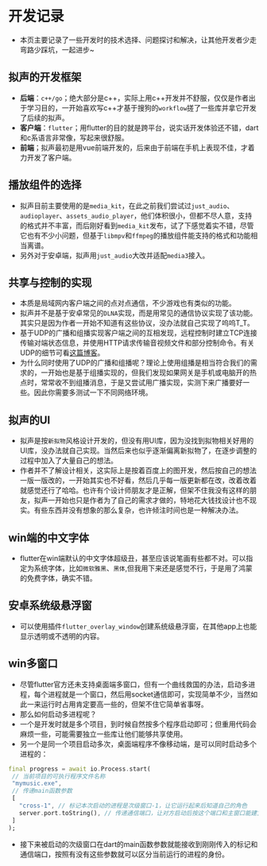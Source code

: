 # 开发记录
- 本页主要记录了一些开发时的技术选择、问题探讨和解决，让其他开发者少走弯路少踩坑，一起进步~

## 拟声的开发框架
- **后端**：`c++/go`；绝大部分是c++，实际上用c++开发并不舒服，仅仅是作者出于学习目的，一开始喜欢写c++才基于搜狗的`workflow`搓了一些库并拿它开发了后续的拟声。
- **客户端**：`flutter`；用flutter的目的就是跨平台，说实话开发体验还不错，dart和c系语言非常像，写起来很舒服。
- **前端**；拟声最初是用vue前端开发的，后来由于前端在手机上表现不佳，才着力开发了客户端。

## 播放组件的选择
- 拟声目前主要使用的是`media_kit`，在此之前我们尝试过`just_audio`、`audioplayer`、`assets_audio_player`，他们体积很小，但都不尽人意，支持的格式并不丰富，而后刚好看到`media_kit`发布，试了下感觉着实不错，尽管它也有不少小问题，但基于`libmpv`和`ffmpeg`的播放组件能支持的格式和功能相当离谱。
- 另外对于安卓端，拟声用`just_audio`大改并适配`media3`接入。

## 共享与控制的实现
- 本质是局域网内客户端之间的点对点通信，不少游戏也有类似的功能。
- 拟声并不是基于安卓常见的`DLNA`实现，而是用常见的通信协议实现了该功能。其实只是因为作者一开始不知道有这些协议，没办法就自己实现了呜呜T_T。
- 基于UDP的广播和组播实现客户端之间的互相发现，远程控制时建立TCP连接传输对端状态信息，并使用HTTP请求传输音视频文件和部分控制命令。有关UDP的细节可看[这篇博客](https://blog.coolight.cool/udp-%e7%bb%84%e6%92%ad%e5%92%8c%e5%b9%bf%e6%92%ad/)。
- 为什么同时使用了UDP的广播和组播呢？理论上使用组播是相当符合我们的需求的，一开始也是基于组播实现的，但我们发现如果网关是手机或电脑开的热点时，常常收不到组播消息，于是又尝试用广播实现，实测下来广播要好一些。因此你需要多测试一下不同网络环境。

## 拟声的UI
- 拟声是按`新拟物`风格设计开发的，但没有用UI库，因为没找到拟物相关好用的UI库，没办法就自己实现。当然后来也似乎逐渐偏离新拟物了，在逐步调整的过程中加入了大量自己的想法。
- 作者并不了解设计相关，这实际上是按着百度上的图开发，然后按自己的想法一版一版改的，一开始其实也不好看，然后几乎每一版更新都在改，改着改着就感觉还行了哈哈。也许有个设计师朋友才是正解，但架不住我没有这样的朋友，拟声一开始也只是作者为了自己的需求才做的，特地花大钱找设计也不现实。有些东西并没有想象的那么复杂，也许倾注时间也是一种解决办法。

## win端的中文字体
- flutter在win端默认的中文字体超级丑，甚至应该说笔画有些都不对。可以指定为系统字体，比如`微软雅黑`、`黑体`,但我用下来还是感觉不行，于是用了鸿蒙的免费字体，确实不错。

## 安卓系统级悬浮窗
- 可以使用插件`flutter_overlay_window`创建系统级悬浮窗，在其他app上也能显示透明或不透明的内容。

## win多窗口
- 尽管flutter官方还未支持桌面端多窗口，但有一个曲线救国的办法，启动多进程，每个进程就是一个窗口，然后用socket通信即可，实现简单不少，当然如此一来运行时占用肯定要高一些的，但架不住它简单省事呀。
- 那么如何启动多进程呢？
 - 一个是开发时就是多个项目，到时候自然按多个程序启动即可；但重用代码会麻烦一些，可能需要独立一些库让他们能够共享使用。
 - 另一个是同一个项目启动多次，桌面端程序不像移动端，是可以同时启动多个进程的：
 ```dart
final progress = await io.Process.start(
  // 当前项目的可执行程序文件名称
  "mymusic.exe", 
  // 传递main函数参数
  [
    "cross-1", // 标记本次启动的进程是次级窗口-1，让它运行起来后知道自己的角色
    server.port.toString(), // 传递通信端口，让对方启动后按这个端口和主窗口能建立socket连接
  ]
);
 ```
 - 接下来被启动的次级窗口在dart的main函数参数就能接收到刚刚传入的标记和通信端口，按照有没有这些参数就可以区分当前运行的进程的身份。